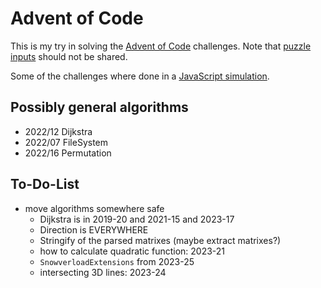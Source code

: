 # Advent of Code

This is my try in solving the [Advent of Code](https://adventofcode.com) challenges. Note that 
[puzzle inputs](https://www.reddit.com/r/adventofcode/wiki/faqs/copyright/inputs/) should not be shared.

Some of the challenges where done in a [JavaScript simulation](https://slothsoft.github.io/advent-of-code/).

## Possibly general algorithms

- 2022/12 Dijkstra
- 2022/07 FileSystem
- 2022/16 Permutation

## To-Do-List

- move algorithms somewhere safe
    - Dijkstra is in 2019-20 and 2021-15 and 2023-17
    - Direction is EVERYWHERE
    - Stringify of the parsed matrixes (maybe extract matrixes?)
    - how to calculate quadratic function: 2023-21
    - `SnowverloadExtensions` from 2023-25
    - intersecting 3D lines: 2023-24

<!-- CALENDAR-TILES -->
